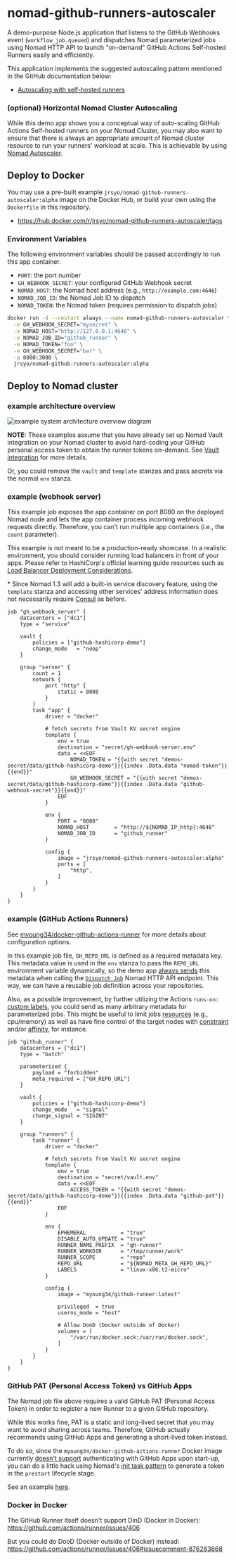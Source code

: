 # nomad-github-runners-autoscaler

A demo-purpose Node.js application that listens to the GitHub Webhooks event (`workflow_job.queued`) and dispatches Nomad parameterized jobs using Nomad HTTP API to launch "on-demand" GitHub Actions Self-hosted Runners easily and efficiently.

This application implements the suggested autoscaling pattern mentioned in the GitHub documentation below:

- [Autoscaling with self-hosted runners](https://docs.github.com/en/actions/hosting-your-own-runners/autoscaling-with-self-hosted-runners)

### (optional) Horizontal Nomad Cluster Autoscaling

While this demo app shows you a conceptual way of auto-scaling GitHub Actions Self-hosted runners on your Nomad Cluster, you may also want to ensure that there is always an appropriate amount of Nomad cluster resource to run your runners' workload at scale. This is achievable by using [Nomad Autoscaler](https://www.nomadproject.io/tools/autoscaling).

## Deploy to Docker

You may use a pre-built example `jrsyo/nomad-github-runners-autoscaler:alpha` image on the Docker Hub, or build your own using the `Dockerfile` in this repository.

- https://hub.docker.com/r/jrsyo/nomad-github-runners-autoscaler/tags

### Environment Variables

The following environment variables should be passed accordingly to run this app container.

- `PORT`: the port number
- `GH_WEBHOOK_SECRET`: your configured GitHub Webhook secret
- `NOMAD_HOST`: the Nomad host address (e.g., `http://example.com:4646`)
- `NOMAD_JOB_ID`: the Nomad Job ID to dispatch
- `NOMAD_TOKEN`: the Nomad token (requires permission to dispatch jobs)

```sh
docker run -d --restart always --name nomad-github-runners-autoscaler \
  -e GH_WEBHOOK_SECRET="mysecret" \
  -e NOMAD_HOST="http://127.0.0.1:4646" \
  -e NOMAD_JOB_ID="github_runner" \
  -e NOMAD_TOKEN="foo" \
  -e GH_WEBHOOK_SECRET="bar" \
  -p 8080:3000 \
  jrsyo/nomad-github-runners-autoscaler:alpha
```

## Deploy to Nomad cluster

### example architecture overview

![example system architecture overview diagram](docs/example-deployment-overview.png)

**NOTE:** These examples assume that you have already set up Nomad Vault integration on your Nomad cluster to avoid hard-coding your GitHub personal access token to obtain the runner tokens on-demand. See [Vault integration](https://www.nomadproject.io/docs/integrations/vault-integration) for more details.

Or, you could remove the `vault` and `template` stanzas and pass secrets via the normal `env` stanza.

### example (webhook server)

This example job exposes the app container on port 8080 on the deployed Nomad node and lets the app container process incoming webhook requests directly. Therefore, you can't run multiple app containers (i.e., the `count` parameter).

This example is not meant to be a production-ready showcase. In a realistic environment, you should consider running load balancers in front of your apps. Please refer to HashiCorp's official learning guide resources such as [Load Balancer Deployment Considerations](https://learn.hashicorp.com/tutorials/nomad/load-balancing?in=nomad/load-balancing).

\* Since Nomad 1.3 will add a built-in service discovery feature, using the `template` stanza and accessing other services' address information does not necessarily require [Consul](https://www.nomadproject.io/docs/integrations/consul-integration) as before.

```hcl
job "gh_webhook_server" {
    datacenters = ["dc1"]
    type = "service"

    vault {
        policies = ["github-hashicorp-demo"]
        change_mode   = "noop"
    }

    group "server" {
        count = 1
        network {
            port "http" {
                static = 8080
            }
        }
        task "app" {
            driver = "docker"

            # fetch secrets from Vault KV secret engine
            template {
                env = true
                destination = "secret/gh-webhook-server.env"
                data = <<EOF
                    NOMAD_TOKEN = "{{with secret "demos-secret/data/github-hashicorp-demo"}}{{index .Data.data "nomad-token"}}{{end}}"
                    GH_WEBHOOK_SECRET = "{{with secret "demos-secret/data/github-hashicorp-demo"}}{{index .Data.data "github-webhook-secret"}}{{end}}"
                EOF
            }

            env {
                PORT = "8080"
                NOMAD_HOST        = "http://${NOMAD_IP_http}:4646"
                NOMAD_JOB_ID      = "github_runner"
            }

            config {
                image = "jrsyo/nomad-github-runners-autoscaler:alpha"
                ports = [
                    "http",
                ]
            }
        }
    }
}
```

### example (GitHub Actions Runners)

See [myoung34/docker-github-actions-runner](https://github.com/myoung34/docker-github-actions-runner) for more details about configuration options.

In this example job file, `GH_REPO_URL` is defined as a required metadata key. This metadata value is used in the `env` stanza to pass the `REPO_URL` environment variable dynamically, so the demo app [always sends](https://github.com/smaeda-ks/nomad-github-runners-autoscaler-demo/blob/main/nomad.js) this metadata when calling the [`Dispatch Job`](https://www.nomadproject.io/api-docs/jobs#dispatch-job) Nomad HTTP API endpoint. This way, we can have a reusable job definition across your repositories.

Also, as a possible improvement, by further utilizing the Actions `runs-on:` [custom labels](https://docs.github.com/en/actions/hosting-your-own-runners/using-self-hosted-runners-in-a-workflow#routing-precedence-for-self-hosted-runners), you could send as many arbitrary metadata for parameterized jobs. This might be useful to limit jobs [resources](https://www.nomadproject.io/docs/job-specification/resources) (e.g., cpu/memory) as well as have fine control of the target nodes with [constraint](https://www.nomadproject.io/docs/job-specification/constraint) and/or [affinity](https://www.nomadproject.io/docs/job-specification/affinity), for instance.

```hcl
job "github_runner" {
    datacenters = ["dc1"]
    type = "batch"

    parameterized {
        payload = "forbidden"
        meta_required = ["GH_REPO_URL"]
    }

    vault {
        policies = ["github-hashicorp-demo"]
        change_mode   = "signal"
        change_signal = "SIGINT"
    }

    group "runners" {
        task "runner" {
            driver = "docker"

            # fetch secrets from Vault KV secret engine
            template {
                env = true
                destination = "secret/vault.env"
                data = <<EOF
                    ACCESS_TOKEN = "{{with secret "demos-secret/data/github-hashicorp-demo"}}{{index .Data.data "github-pat"}}{{end}}"
                EOF
            }

            env {
                EPHEMERAL           = "true"
                DISABLE_AUTO_UPDATE = "true"
                RUNNER_NAME_PREFIX  = "gh-runner"
                RUNNER_WORKDIR      = "/tmp/runner/work"
                RUNNER_SCOPE        = "repo"
                REPO_URL            = "${NOMAD_META_GH_REPO_URL}"
                LABELS              = "linux-x86,t2-micro"
            }

            config {
                image = "myoung34/github-runner:latest"
                
                privileged  = true
                userns_mode = "host"

                # Allow DooD (Docker outside of Docker)
                volumes = [
                    "/var/run/docker.sock:/var/run/docker.sock",
                ]
            }
        }
    }
}
```

### GitHub PAT (Personal Access Token) vs GitHub Apps

The Nomad job file above requires a valid GitHub PAT (Personal Access Token) in order to register a new Runner to a given GitHub repository.

While this works fine, PAT is a static and long-lived secret that you may want to avoid sharing across teams. Therefore, GitHub actually recommends using GitHub Apps and generating a short-lived token instead.

To do so, since the `myoung34/docker-github-actions-runner` Docker image currently [doesn't support](https://github.com/myoung34/docker-github-actions-runner/pull/205) authenticating with GitHub Apps upon start-up, you can do a little hack using Nomad's [init task pattern](https://www.nomadproject.io/docs/job-specification/lifecycle#init-task-pattern) to generate a token in the `prestart` lifecycle stage.

See an example [here](https://github.com/smaeda-ks/nomad-github-runners-autoscaler-demo/blob/main/nomad-jobs/gha-runner-github-apps.nomad).

### Docker in Docker

The GitHub Runner itself doesn't support DinD (Docker in Docker):
https://github.com/actions/runner/issues/406

But you could do DooD (Docker outside of Docker) instead:
https://github.com/actions/runner/issues/406#issuecomment-876283668
